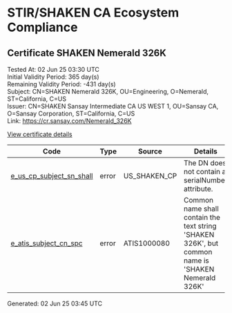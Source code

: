 # STIR/SHAKEN CA Ecosystem Compliance

## Certificate SHAKEN Nemerald 326K

Tested At: 02 Jun 25 03:30 UTC\
Initial Validity Period: 365 day(s)\
Remaining Validity Period: -431 day(s)\
Subject: CN=SHAKEN Nemerald 326K, OU=Engineering, O=Nemerald, ST=California, C=US\
Issuer: CN=SHAKEN Sansay Intermediate CA US WEST 1, OU=Sansay CA, O=Sansay Corporation, ST=California, C=US\
Link: https://cr.sansay.com/Nemerald_326K

[View certificate details](https://x509.io/?cert=MIICzTCCAnSgAwIBAgIUQpx8cHEeOCDwuOHerm%2FzJiJkZ6QwCgYIKoZIzj0EAwIwgYUxCzAJBgNVBAYTAlVTMRMwEQYDVQQIDApDYWxpZm9ybmlhMRswGQYDVQQKDBJTYW5zYXkgQ29ycG9yYXRpb24xEjAQBgNVBAsMCVNhbnNheSBDQTEwMC4GA1UEAwwnU0hBS0VOIFNhbnNheSBJbnRlcm1lZGlhdGUgQ0EgVVMgV0VTVCAxMB4XDTIzMDMyODIzNTkwMFoXDTI0MDMyNzIzNTkwMFowajELMAkGA1UEBhMCVVMxEzARBgNVBAgMCkNhbGlmb3JuaWExETAPBgNVBAoMCE5lbWVyYWxkMRQwEgYDVQQLDAtFbmdpbmVlcmluZzEdMBsGA1UEAwwUU0hBS0VOIE5lbWVyYWxkIDMyNkswWTATBgcqhkjOPQIBBggqhkjOPQMBBwNCAATGxUQVw3o7S1S3oakRHEuDonvn%2F%2FPetBUfkNjSWMn%2F1AxOVBiKOGNA7OAHcT8QVLEXY6%2BSlqPnCp9EUkNVNF3go4HbMIHYMBYGCCsGAQUFBwEaBAowCKAGFgQzMjZLMBcGA1UdIAQQMA4wDAYKYIZIAYb%2FCQEBAzAdBgNVHQ4EFgQUfk8hny9bZtK9YTotCHl8RnJFr7EwHwYDVR0jBBgwFoAUrNOT9UNDzAq%2BRVgXE32SfNzDAUYwRwYDVR0fBEAwPjA8oDqgOIY2aHR0cHM6Ly9hdXRoZW50aWNhdGUtYXBpLmljb25lY3Rpdi5jb20vZG93bmxvYWQvdjEvY3JsMAwGA1UdEwEB%2FwQCMAAwDgYDVR0PAQH%2FBAQDAgeAMAoGCCqGSM49BAMCA0cAMEQCHz%2F4SKuNleddW%2BV%2FP3rOcDg1dvbQUOp%2Fpx%2BxE3gRyhACIQCMXLIdxRqDubTTn0jA4x8B0JVgAZtfRD7qhuF2KxqSEQ%3D%3D)

| Code | Type | Source | Details |
|------|------|--------|---------|
| [e_us_cp_subject_sn_shall](../../ISSUES/e_us_cp_subject_sn_shall/README.md) | error | US_SHAKEN_CP | The DN does not contain a serialNumber attribute. |
| [e_atis_subject_cn_spc](../../ISSUES/e_atis_subject_cn_spc/README.md) | error | ATIS1000080 | Common name shall contain the text string 'SHAKEN 326K', but common name is 'SHAKEN Nemerald 326K' |


Generated: 02 Jun 25 03:45 UTC
